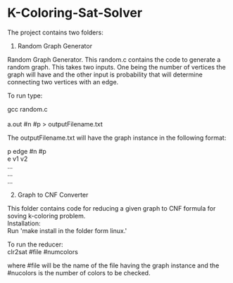 # K-Coloring-Sat-Solver

The project contains two folders: 
  1. Random Graph Generator
  
Random Graph Generator.
This random.c contains the code to generate a random graph. This takes two inputs.
One being the number of vertices the graph will have and the other input is probability that will determine connecting 
two vertices with an edge.

To run type: 

  gcc random.c <br />  
  a.out #n #p > outputFilename.txt
  
The outputFilename.txt will have the graph instance in the following format:

p edge #n #p<br />
e v1 v2<br />
...<br />
...<br />
...



  2. Graph to CNF Converter
  
This folder contains code for reducing a given graph to CNF formula for soving k-coloring problem.<br />
Installation: <br />
	Run 'make install in the folder form linux.'
  
To run the reducer:<br />
	clr2sat #file #numcolors

where #file will be the name of the file having the graph instance and the #nucolors is the number of colors to be checked.

